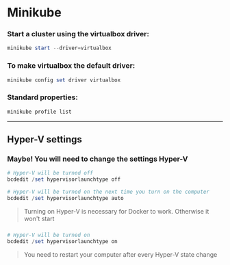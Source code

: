 # Minikube

### Start a cluster using the virtualbox driver:

```powershell
minikube start --driver=virtualbox
```

### To make virtualbox the default driver:

```powershell
minikube config set driver virtualbox
```

### Standard properties:

```powershell
minikube profile list
```

---

## Hyper-V settings

### **Maybe!** You will need to change the settings Hyper-V

```powershell
# Hyper-V will be turned off
bcdedit /set hypervisorlaunchtype off

# Hyper-V will be turned on the next time you turn on the computer
bcdedit /set hypervisorlaunchtype auto
```

> Turning on Hyper-V is necessary for Docker to work. Otherwise it won't start

### 

```powershell
# Hyper-V will be turned on
bcdedit /set hypervisorlaunchtype on
```

> You need to restart your computer after every Hyper-V state change